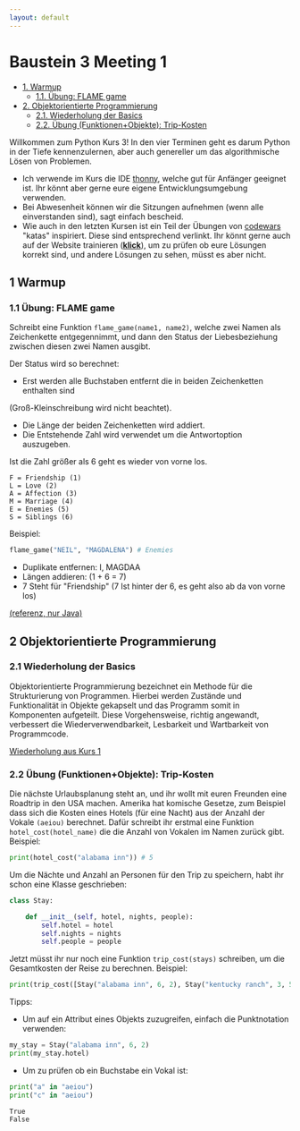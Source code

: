 ```yaml
---
layout: default
---
```


Baustein 3 Meeting 1
====================

*   [1\. Warmup](#sec-1)
    *   [1.1. Übung: FLAME game](#sec-1-1)
*   [2\. Objektorientierte Programmierung](#sec-2)
    *   [2.1. Wiederholung der Basics](#sec-2-1)
    *   [2.2. Übung (Funktionen+Objekte): Trip-Kosten](#sec-2-2)

Willkommen zum Python Kurs 3! In den vier Terminen geht es darum Python in der Tiefe kennenzulernen, aber auch genereller um das algorithmische Lösen von Problemen.

*   Ich verwende im Kurs die IDE [thonny](https://thonny.org), welche gut für Anfänger geeignet ist. Ihr könnt aber gerne eure eigene Entwicklungsumgebung verwenden.
*   Bei Abwesenheit können wir die Sitzungen aufnehmen (wenn alle einverstanden sind), sagt einfach bescheid.
*   Wie auch in den letzten Kursen ist ein Teil der Übungen von [codewars](http://www.codewars.com/r/iQ48PQ) "katas" inspiriert. Diese sind entsprechend verlinkt. Ihr könnt gerne auch auf der Website trainieren ([**klick**](http://www.codewars.com/r/iQ48PQ)), um zu prüfen ob eure Lösungen korrekt sind, und andere Lösungen zu sehen, müsst es aber nicht.

1 Warmup
--------

### 1.1 Übung: FLAME game

Schreibt eine Funktion `flame_game(name1, name2)`, welche zwei Namen als Zeichenkette entgegennimmt, und dann den Status der Liebesbeziehung zwischen diesen zwei Namen ausgibt.

Der Status wird so berechnet:

*   Erst werden alle Buchstaben entfernt die in beiden Zeichenketten enthalten sind

(Groß-Kleinschreibung wird nicht beachtet).

*   Die Länge der beiden Zeichenketten wird addiert.
*   Die Entstehende Zahl wird verwendet um die Antwortoption auszugeben.

Ist die Zahl größer als 6 geht es wieder von vorne los.
```
F = Friendship (1)
L = Love (2)
A = Affection (3)
M = Marriage (4)
E = Enemies (5)
S = Siblings (6)
```

Beispiel:

```python
flame_game("NEIL", "MAGDALENA") # Enemies
```

*   Duplikate entfernen: I, MAGDAA
*   Längen addieren: (1 + 6 = 7)
*   7 Steht für "Friendship" (7 Ist hinter der 6, es geht also ab da von vorne los)

[(referenz, nur Java)](https://www.codewars.com/kata/553e0c3c8b8c2e1745000005)

2 Objektorientierte Programmierung
----------------------------------

### 2.1 Wiederholung der Basics

Objektorientierte Programmierung bezeichnet ein Methode für die Strukturierung von Programmen. Hierbei werden Zustände und Funktionalität in Objekte gekapselt und das Programm somit in Komponenten aufgeteilt. Diese Vorgehensweise, richtig angewandt, verbessert die Wiederverwendbarkeit, Lesbarkeit und Wartbarkeit von Programmcode.

[Wiederholung aus Kurs 1](part1_4.html)

### 2.2 Übung (Funktionen+Objekte): Trip-Kosten

Die nächste Urlaubsplanung steht an, und ihr wollt mit euren Freunden eine Roadtrip in den USA machen. Amerika hat komische Gesetze, zum Beispiel dass sich die Kosten eines Hotels (für eine Nacht) aus der Anzahl der Vokale `(aeiou)` berechnet. Dafür schreibt ihr erstmal eine Funktion `hotel_cost(hotel_name)` die die Anzahl von Vokalen im Namen zurück gibt. Beispiel:

```python
print(hotel_cost("alabama inn")) # 5
```

Um die Nächte und Anzahl an Personen für den Trip zu speichern, habt ihr schon eine Klasse geschrieben:

```python
class Stay:

    def __init__(self, hotel, nights, people):
        self.hotel = hotel
        self.nights = nights
        self.people = people
```

Jetzt müsst ihr nur noch eine Funktion `trip_cost(stays)` schreiben, um die Gesamtkosten der Reise zu berechnen. Beispiel:

```python
print(trip_cost([Stay("alabama inn", 6, 2), Stay("kentucky ranch", 3, 5)])) # 105
```

Tipps:

*   Um auf ein Attribut eines Objekts zuzugreifen, einfach die Punktnotation verwenden:

```python
my_stay = Stay("alabama inn", 6, 2)
print(my_stay.hotel)
```

*   Um zu prüfen ob ein Buchstabe ein Vokal ist:

```python
print("a" in "aeiou")
print("c" in "aeiou")
```

```
True
False
```